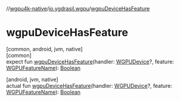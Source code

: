 //[wgpu4k-native](../../index.md)/[io.ygdrasil.wgpu](index.md)/[wgpuDeviceHasFeature](wgpu-device-has-feature.md)

# wgpuDeviceHasFeature

[common, android, jvm, native]\
[common]\
expect fun [wgpuDeviceHasFeature](wgpu-device-has-feature.md)(handler: [WGPUDevice](-w-g-p-u-device/index.md)?, feature: [WGPUFeatureName](-w-g-p-u-feature-name/index.md)): [Boolean](https://kotlinlang.org/api/core/kotlin-stdlib/kotlin/-boolean/index.html)

[android, jvm, native]\
actual fun [wgpuDeviceHasFeature](wgpu-device-has-feature.md)(handler: [WGPUDevice](-w-g-p-u-device/index.md)?, feature: [WGPUFeatureName](-w-g-p-u-feature-name/index.md)): [Boolean](https://kotlinlang.org/api/core/kotlin-stdlib/kotlin/-boolean/index.html)